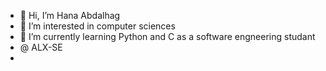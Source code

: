 - 👋 Hi, I’m Hana Abdalhag
- 👀 I’m interested in computer sciences
- 🌱 I’m currently learning Python and C as a software engneering studant
- @ ALX-SE
-  
<!---
Hana00661/Hana00661 is a ✨ special ✨ repository because its `README.md` (this file) appears on your GitHub profile.
You can click the Preview link to take a look at your changes.
--->
